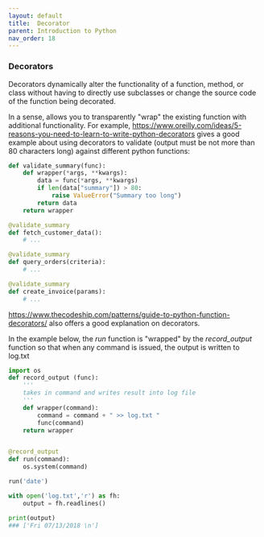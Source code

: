 ```yaml
---
layout: default
title:  Decorator
parent: Introduction to Python
nav_order: 18
---
```


### Decorators

Decorators dynamically alter the functionality of a function, method, or class without having to directly use subclasses or change the source code of the function being decorated.

In a sense, allows you to transparently "wrap" the existing function with additional functionality. For example, https://www.oreilly.com/ideas/5-reasons-you-need-to-learn-to-write-python-decorators gives a good example about using decorators to validate (output must be not more than 80 characters long) against different python functions:

```python
def validate_summary(func):
    def wrapper(*args, **kwargs):
        data = func(*args, **kwargs)
        if len(data["summary"]) > 80:
            raise ValueError("Summary too long")
        return data
    return wrapper

@validate_summary
def fetch_customer_data():
    # ...

@validate_summary
def query_orders(criteria):
    # ...

@validate_summary
def create_invoice(params):
    # ...
```    

https://www.thecodeship.com/patterns/guide-to-python-function-decorators/ also offers a good explanation on decorators.

In the example below, the _run_ function is "wrapped" by the *record_output* function so that when any command is issued, the output is written to log.txt


```python
import os
def record_output (func):
    '''
    takes in command and writes result into log file
    '''
    def wrapper(command):
        command = command + " >> log.txt "
        func(command)
    return wrapper


@record_output
def run(command):
    os.system(command)

run('date')

with open('log.txt','r') as fh:
    output = fh.readlines()

print(output)
### ['Fri 07/13/2018 \n']
```
